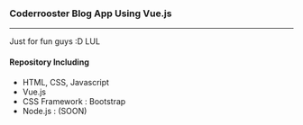 ###  Coderrooster Blog App Using Vue.js 

------------

Just for fun guys :D LUL

#### Repository Including
- HTML, CSS, Javascript
- Vue.js
- CSS Framework : Bootstrap
- Node.js : (SOON)